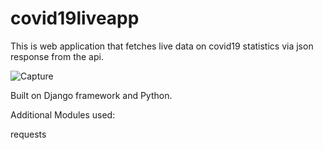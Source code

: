 # covid19liveapp
This is web application that fetches live data on covid19 statistics via json response from the api.

![Capture](https://user-images.githubusercontent.com/72996825/121500569-0e130080-c9fc-11eb-811f-49f51b85e8e0.PNG)

Built on Django framework and Python.

Additional Modules used:

requests
